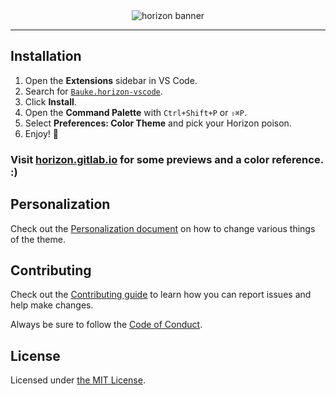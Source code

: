 <div align="center">
  
  <img alt="horizon banner" src="https://gitlab.com/horizon/horizon.gitlab.io/raw/master/source/images/logo-with-text.png">
</div>

---

<!-- TODO: Add VS Code Marketplace badges and the preview image. -->

## Installation

1. Open the **Extensions** sidebar in VS Code.
2. Search for [`Bauke.horizon-vscode`](https://marketplace.visualstudio.com/items?itemName=Bauke.horizon-vscode).
3. Click **Install**.
4. Open the **Command Palette** with `Ctrl+Shift+P` or `⇧⌘P`.
5. Select **Preferences: Color Theme** and pick your Horizon poison.
6. Enjoy! 🎉

### Visit [horizon.gitlab.io](https://horizon.gitlab.io/) for some previews and a color reference. :)

## Personalization

Check out the [Personalization document](https://gitlab.com/horizon/horizon-vscode/blob/master/Personalization.md) on how to change various things of the theme.

## Contributing

Check out the [Contributing guide](https://gitlab.com/horizon/horizon-vscode/blob/master/Contributing.md) to learn how you can report issues and help make changes.

Always be sure to follow the [Code of Conduct](https://gitlab.com/horizon/horizon-vscode/blob/master/Code_of_Conduct.md).

## License

Licensed under [the MIT License](https://gitlab.com/horizon/horizon-vscode/blob/master/License).
